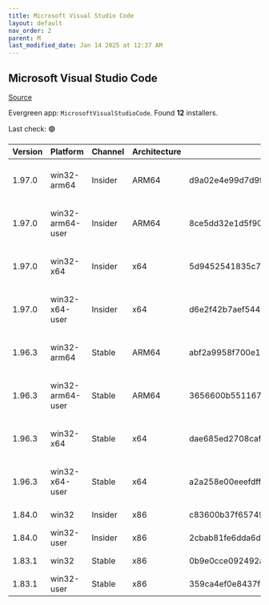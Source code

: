```yaml
---
title: Microsoft Visual Studio Code
layout: default
nav_order: 2
parent: M
last_modified_date: Jan 14 2025 at 12:37 AM
---
```


## Microsoft Visual Studio Code

[Source](https://code.visualstudio.com)

Evergreen app: `MicrosoftVisualStudioCode`. Found **12** installers.

Last check: 🟢

| Version | Platform         | Channel | Architecture | Sha256                                                           | URI                                                                                                                                                                                                                                                                                                            |
| ------- | ---------------- | ------- | ------------ | ---------------------------------------------------------------- | -------------------------------------------------------------------------------------------------------------------------------------------------------------------------------------------------------------------------------------------------------------------------------------------------------------- |
| 1.97.0  | win32-arm64      | Insider | ARM64        | d9a02e4e99d7d9faa98a1aba58499018468c9795a6f40af5fef4240a38f6d16e | [https://vscode.download.prss.microsoft.com/dbazure/download/insider/69d97b0773575a75736850370918e1171cfde5c6/VSCodeSetup-arm64-1.97.0-insider.exe](https://vscode.download.prss.microsoft.com/dbazure/download/insider/69d97b0773575a75736850370918e1171cfde5c6/VSCodeSetup-arm64-1.97.0-insider.exe)         |
| 1.97.0  | win32-arm64-user | Insider | ARM64        | 8ce5dd32e1d5f90723488a96a19f13827f7e2e9b651435bab78393b8e0255c3d | [https://vscode.download.prss.microsoft.com/dbazure/download/insider/69d97b0773575a75736850370918e1171cfde5c6/VSCodeUserSetup-arm64-1.97.0-insider.exe](https://vscode.download.prss.microsoft.com/dbazure/download/insider/69d97b0773575a75736850370918e1171cfde5c6/VSCodeUserSetup-arm64-1.97.0-insider.exe) |
| 1.97.0  | win32-x64        | Insider | x64          | 5d9452541835c7a16aebd955172d3e89d56784b1a5d03cdf446468802f926058 | [https://vscode.download.prss.microsoft.com/dbazure/download/insider/69d97b0773575a75736850370918e1171cfde5c6/VSCodeSetup-x64-1.97.0-insider.exe](https://vscode.download.prss.microsoft.com/dbazure/download/insider/69d97b0773575a75736850370918e1171cfde5c6/VSCodeSetup-x64-1.97.0-insider.exe)             |
| 1.97.0  | win32-x64-user   | Insider | x64          | d6e2f42b7aef5449aefaa24ca5895be89c430e256cfc990808cfbee89498e8a5 | [https://vscode.download.prss.microsoft.com/dbazure/download/insider/69d97b0773575a75736850370918e1171cfde5c6/VSCodeUserSetup-x64-1.97.0-insider.exe](https://vscode.download.prss.microsoft.com/dbazure/download/insider/69d97b0773575a75736850370918e1171cfde5c6/VSCodeUserSetup-x64-1.97.0-insider.exe)     |
| 1.96.3  | win32-arm64      | Stable  | ARM64        | abf2a9958f700e1ae5f97f9b8623b9f5d63ddeac49cfccf0892eb7158788c64c | [https://vscode.download.prss.microsoft.com/dbazure/download/stable/91fbdddc47bc9c09064bf7acf133d22631cbf083/VSCodeSetup-arm64-1.96.3.exe](https://vscode.download.prss.microsoft.com/dbazure/download/stable/91fbdddc47bc9c09064bf7acf133d22631cbf083/VSCodeSetup-arm64-1.96.3.exe)                           |
| 1.96.3  | win32-arm64-user | Stable  | ARM64        | 3656600b551167d10aef0ab8efa21882dc53d59a040f8f7f6ac6f70d3c447f6c | [https://vscode.download.prss.microsoft.com/dbazure/download/stable/91fbdddc47bc9c09064bf7acf133d22631cbf083/VSCodeUserSetup-arm64-1.96.3.exe](https://vscode.download.prss.microsoft.com/dbazure/download/stable/91fbdddc47bc9c09064bf7acf133d22631cbf083/VSCodeUserSetup-arm64-1.96.3.exe)                   |
| 1.96.3  | win32-x64        | Stable  | x64          | dae685ed2708caf087c89a028818bae8c59983549b6d052164c1b3df21465cb3 | [https://vscode.download.prss.microsoft.com/dbazure/download/stable/91fbdddc47bc9c09064bf7acf133d22631cbf083/VSCodeSetup-x64-1.96.3.exe](https://vscode.download.prss.microsoft.com/dbazure/download/stable/91fbdddc47bc9c09064bf7acf133d22631cbf083/VSCodeSetup-x64-1.96.3.exe)                               |
| 1.96.3  | win32-x64-user   | Stable  | x64          | a2a258e00eeefdff56156f46ab3714f20aa1381a5f1127bb161f4c1b71fca591 | [https://vscode.download.prss.microsoft.com/dbazure/download/stable/91fbdddc47bc9c09064bf7acf133d22631cbf083/VSCodeUserSetup-x64-1.96.3.exe](https://vscode.download.prss.microsoft.com/dbazure/download/stable/91fbdddc47bc9c09064bf7acf133d22631cbf083/VSCodeUserSetup-x64-1.96.3.exe)                       |
| 1.84.0  | win32            | Insider | x86          | c83600b37f65749ea9e16496847bbfd967dece2472cee7d8011ae719e2633c18 | [https://az764295.vo.msecnd.net/insider/0c36b92c82064882a228487040187cfc13669c0f/VSCodeSetup-ia32-1.84.0-insider.exe](https://az764295.vo.msecnd.net/insider/0c36b92c82064882a228487040187cfc13669c0f/VSCodeSetup-ia32-1.84.0-insider.exe)                                                                     |
| 1.84.0  | win32-user       | Insider | x86          | 2cbab81fe6dda6dfb07751707107db95ba7afa0a6ada65a1df78a04eef0aadf5 | [https://az764295.vo.msecnd.net/insider/0c36b92c82064882a228487040187cfc13669c0f/VSCodeUserSetup-ia32-1.84.0-insider.exe](https://az764295.vo.msecnd.net/insider/0c36b92c82064882a228487040187cfc13669c0f/VSCodeUserSetup-ia32-1.84.0-insider.exe)                                                             |
| 1.83.1  | win32            | Stable  | x86          | 0b9e0cce092492a88cdaf12048e3630290944b051f3194c5ca3d6b7012f05e7f | [https://az764295.vo.msecnd.net/stable/a6606b6ca720bca780c2d3c9d4cc3966ff2eca12/VSCodeSetup-ia32-1.83.1.exe](https://az764295.vo.msecnd.net/stable/a6606b6ca720bca780c2d3c9d4cc3966ff2eca12/VSCodeSetup-ia32-1.83.1.exe)                                                                                       |
| 1.83.1  | win32-user       | Stable  | x86          | 359ca4ef0e8437f7e5183a97a9d79834463a3df88bb10c82c48cc2bd53b8a7e5 | [https://az764295.vo.msecnd.net/stable/a6606b6ca720bca780c2d3c9d4cc3966ff2eca12/VSCodeUserSetup-ia32-1.83.1.exe](https://az764295.vo.msecnd.net/stable/a6606b6ca720bca780c2d3c9d4cc3966ff2eca12/VSCodeUserSetup-ia32-1.83.1.exe)                                                                               |
